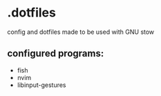 # .dotfiles
config and dotfiles made to be used with GNU stow

## configured programs:
- fish
- nvim
- libinput-gestures
